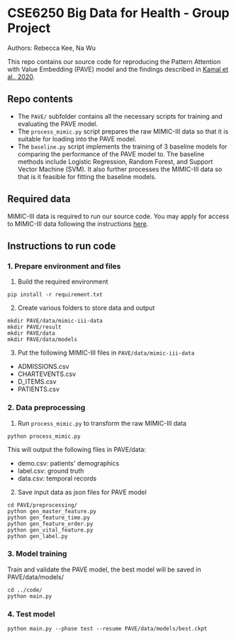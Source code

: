 # CSE6250 Big Data for Health - Group Project

Authors: Rebecca Kee, Na Wu

This repo contains our source code for reproducing the Pattern Attention with Value Embedding (PAVE) model and the findings described in [Kamal et al., 2020](https://bmcmedinformdecismak.biomedcentral.com/articles/10.1186/s12911-020-01331-7).

## Repo contents
* The `PAVE/` subfolder contains all the necessary scripts for training and evaluating the PAVE model. 
* The `process_mimic.py` script prepares the raw MIMIC-III data so that it is suitable for loading into the PAVE model. 
* The `baseline.py` script implements the training of 3 baseline models for comparing the performance of the PAVE model to. The baseline methods include Logistic Regression, Random Forest, and Support Vector Machine (SVM). It also further processes the MIMIC-III data so that is it feasible for fitting the baseline models.

## Required data 
MIMIC-III data is required to run our source code. You may apply for access to MIMIC-III data following the instructions [here](https://mimic.mit.edu/docs/gettingstarted/). 

## Instructions to run code

### 1. Prepare environment and files

1. Build the required environment
```
pip install -r requirement.txt
```

2. Create various folders to store data and output
``` 
mkdir PAVE/data/mimic-iii-data
mkdir PAVE/result
mkdir PAVE/data
mkdir PAVE/data/models
```

3. Put the following MIMIC-III files in `PAVE/data/mimic-iii-data` 
* ADMISSIONS.csv
* CHARTEVENTS.csv
* D_ITEMS.csv
* PATIENTS.csv

### 2. Data preprocessing

1. Run `process_mimic.py` to transform the raw MIMIC-III data 
```
python process_mimic.py
```
This will output the following files in PAVE/data:
* demo.csv: patients' demographics
* label.csv: ground truth
* data.csv: temporal records

2. Save input data as json files for PAVE model
```
cd PAVE/preprocessing/
python gen_master_feature.py 
python gen_feature_time.py
python gen_feature_order.py 
python gen_vital_feature.py 
python gen_label.py 
```

### 3. Model training

Train and validate the PAVE model, the best model will be saved in PAVE/data/models/
```
cd ../code/
python main.py 
```
### 4. Test model
```
python main.py --phase test --resume PAVE/data/models/best.ckpt
```
